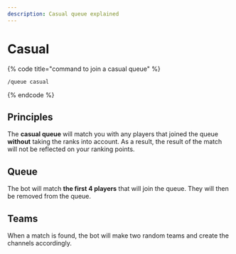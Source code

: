 ```yaml
---
description: Casual queue explained
---
```


# Casual

{% code title="command to join a casual queue" %}
```
/queue casual
```
{% endcode %}

## Principles

The **casual queue** will match you with any players that joined the queue **without** taking the ranks into account. As a result, the result of the match will not be reflected on your ranking points.

## Queue

The bot will match **the first 4 players** that will join the queue. They will then be removed from the queue.

## Teams

When a match is found, the bot will make two random teams and create the channels accordingly.
